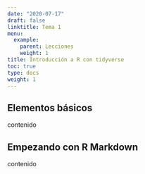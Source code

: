 ```yaml
---
date: "2020-07-17"
draft: false
linktitle: Tema 1
menu:
  example:
    parent: Lecciones
    weight: 1
title: Introducción a R con tidyverse
toc: true
type: docs
weight: 1
---
```


## Elementos básicos

contenido

## Empezando con R Markdown

contenido